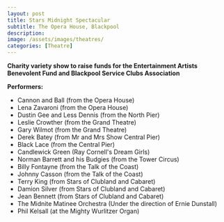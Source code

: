 ```yaml
---
layout: post
title: Stars Midnight Spectacular
subtitle: The Opera House, Blackpool
description:
image: /assets/images/theatres/
categories: [Theatre]
---
```


**Charity variety show to raise funds for the Entertainment Artists Benevolent Fund and Blackpool Service Clubs Association**

**Performers:**
* Cannon and Ball (from the Opera House)
* Lena Zavaroni (from the Opera House)
* Dustin Gee and Less Dennis (from the North Pier)
* Leslie Crowther (from the Grand Theatre)
* Gary Wilmot (from the Grand Theatre)
* Derek Batey (from Mr and Mrs Show Central Pier)
* Black Lace (from the Central Pier)
* Candlewick Green (Ray Cornell's Dream Girls)
* Norman Barrett and his Budgies (from the Tower Circus)
* Billy Fontayne (from the Talk of the Coast)
* Johnny Casson (from the Talk of the Coast)
* Terry King (from Stars of Clubland and Cabaret)
* Damion Silver (from Stars of Clubland and Cabaret)
* Jean Bennett (from Stars of Clubland and Cabaret)
* The Midnite Matinee Orchestra (Under the direction of Ernie Dunstall)
* Phil Kelsall (at the Mighty Wurlitzer Organ)

